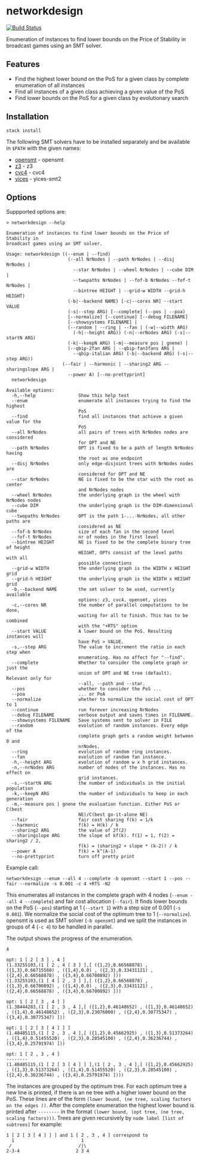 networkdesign
====
[![Build Status](https://app.travis-ci.com/44534/networkdesign.svg?token=x2S1pLSLXWsyktpey5Ua&branch=master)](https://travis-ci.org/44534/networkdesign)

Enumeration of instances to find lower bounds on the Price of Stability in broadcast games using an SMT solver.

Features
----

* Find the highest lower bound on the PoS for a given class by complete enumeration of all instances
* Find all instances of a given class achieving a given value of the PoS
* Find lower bounds on the PoS for a given class by evolutionary search


Installation
---

```
stack install
```

The following SMT solvers have to be installed separately and be available in `$PATH` with the given names:

* [opensmt](http://verify.inf.usi.ch/opensmt) - opensmt
* [z3](https://github.com/Z3Prover/z3) - z3
* [cvc4](https://cvc4.github.io/) - cvc4
* [yices](https://yices.csl.sri.com/) - yices-smt2


Options
----

Suppported options are:
```
> networkdesign --help

Enumeration of instances to find lower bounds on the Price of Stability in
broadcast games using an SMT solver.

Usage: networkdesign ((--enum | --find)
                       (--all NrNodes | --path NrNodes | --disj NrNodes |
                         --star NrNodes | --wheel NrNodes | --cube DIM |
                         --twopaths NrNodes | --fof-b NrNodes --fof-t NrNodes |
                         --bintree HEIGHT | --grid-w WIDTH --grid-h HEIGHT)
                       (-b|--backend NAME) [-c|--cores NR] --start VALUE
                       (-s|--step ARG) [--complete] (--pos | --poa)
                       [--normalize] [--continue] [--debug FILENAME]
                       [--showsystems FILENAME] |
                       (--random | --ring | --fan | (-w|--width ARG)
                         (-h|--height ARG)) (-n|--nrNodes ARG) (-s|--startN ARG)
                       (-k|--keepN ARG) (-m|--measure pos | gnene) |
                       (--qbip-2fan ARG | --qbip-fan3fans ARG |
                         --qbip-italian ARG) (-b|--backend ARG) (-s|--step ARG))
                     (--fair | --harmonic | --sharing2 ARG --sharingslope ARG |
                       --power A) [--no-prettyprint]
  networkdesign

Available options:
  -h,--help                Show this help text
  --enum                   enumerate all instances trying to find the highest
                           PoS
  --find                   find all instances that achieve a given value for the
                           PoS
  --all NrNodes            all pairs of trees with NrNodes nodes are considered
                           for OPT and NE
  --path NrNodes           OPT is fixed to be a path of length NrNodes having
                           the root as one endpoint
  --disj NrNodes           only edge-disjoint trees with NrNodes nodes are
                           considered for OPT and NE
  --star NrNodes           NE is fixed to be the star with the root as center
                           and NrNodes nodes
  --wheel NrNodes          the underlying graph is the wheel with NrNodes nodes
  --cube DIM               the underlying graph is the DIM-dimensional cube
  --twopaths NrNodes       OPT is the path 1-...-NrNodes, all other paths are
                           considered as NE
  --fof-b NrNodes          size of each fan in the second level
  --fof-t NrNodes          nr of nodes in the first level
  --bintree HEIGHT         NE is fixed to be the complete binary tree of height
                           HEIGHT, OPTs consist of the level paths with all
                           possible connections
  --grid-w WIDTH           the underlying graph is the WIDTH x HEIGHT grid
  --grid-h HEIGHT          the underlying graph is the WIDTH x HEIGHT grid
  -b,--backend NAME        the smt solver to be used, currently available
                           options: z3, cvc4, opensmt, yices
  -c,--cores NR            the number of parallel computations to be done,
                           waiting for all to finish. This has to be combined
                           with the "+RTS" option
  --start VALUE            A lower bound on the PoS. Resulting instances will
                           have PoS > VALUE.
  -s,--step ARG            The value to increment the ratio in each step when
                           enumerating. Has no affect for "--find".
  --complete               Whether to consider the complete graph or just the
                           union of OPT and NE tree (default). Relevant only for
                           --all, --path and --star.
  --pos                    whether to consider the PoS ...
  --poa                    ... or PoA
  --normalize              whether to normalize the social cost of OPT to 1
  --continue               run forever increasing NrNodes
  --debug FILENAME         verbose output and saves times in FILENAME.
  --showsystems FILENAME   Save systems sent to solver in FILE
  --random                 evolution of random instances. Every edge of the
                           complete graph gets a random weight between 0 and
                           nrNodes.
  --ring                   evolution of random ring instances.
  --fan                    evolution of random fan instance.
  -h,--height ARG          evolution of random w x h grid instances.
  -n,--nrNodes ARG         number of nodes of the instances. Has no effect on
                           grid instances.
  -s,--startN ARG          the number of individuals in the initial population
  -k,--keepN ARG           the number of individuals to keep in each generation
  -m,--measure pos | gnene the evaluation function. Either PoS or C(best
                           NE)/C(best go-it-alone NE)
  --fair                   fair cost sharing f(k) = 1/k
  --harmonic               f(k) = H(k) / k
  --sharing2 ARG           the value of 2f(2)
  --sharingslope ARG       the slope of kf(k). f(1) = 1, f(2) = sharing2 / 2,
                           f(k) = (sharing2 + slope * (k-2)) / k
  --power A                f(k) = k^(A-1)
  --no-prettyprint         turn off pretty print

```

Example call:
```
networkdesign --enum --all 4 --complete -b opensmt --start 1 --pos --fair --normalize -s 0.001 -c 4 +RTS -N2
```
This enumerates all instances in the complete graph with 4 nodes (`--enum --all 4 --complete`) and fair cost allocation (`--fair`).
It finds lower bounds on the PoS (`--pos`) starting at 1 (`--start 1`) with a step size of 0.001 (`-s 0.001`).
We normalize the social cost of the optimum tree to 1 (`--normalize`).
opensmt is used as SMT solver (`-b opensmt`) and we split the instances in groups of 4 (`-c 4`) to be handled in parallel.

The output shows the progress of the enumeration.
```
4

opt: 1 [ 2 [ 3 ] , 4 ]
(1.33255103,(1 [ 2 , 4 [ 3 ] ],[ ({1,2},0.66568878) , ({1,3},0.66715560) , ({1,4},0.0) , ({2,3},0.33431121) , ({2,4},0.66568878) , ({3,4},0.66700892) ]))
(1.33255103,(1 [ 4 [ 2 , 3 ] ],[ ({1,2},0.66568878) , ({1,3},0.66700892) , ({1,4},0.0) , ({2,3},0.33431121) , ({2,4},0.66568878) , ({3,4},0.66700892) ]))

opt: 1 [ 2 [ 3 , 4 ] ]
(1.38444283,(1 [ 2 , 3 , 4 ],[ ({1,2},0.46148652) , ({1,3},0.46148652) , ({1,4},0.46148652) , ({2,3},0.23076000) , ({2,4},0.30775347) , ({3,4},0.30775347) ]))

opt: 1 [ 2 [ 3 [ 4 ] ] ]
(1.48485115,(1 [ 2 , 3 , 4 ],[ ({1,2},0.45662925) , ({1,3},0.51373264) , ({1,4},0.51455520) , ({2,3},0.28545100) , ({2,4},0.36236744) , ({3,4},0.25791974) ]))

opt: 1 [ 2 , 3 , 4 ]
--------
(1.48485115,(1 [ 2 [ 3 [ 4 ] ] ],(1 [ 2 , 3 , 4 ],[ ({1,2},0.45662925) , ({1,3},0.51373264) , ({1,4},0.51455520) , ({2,3},0.28545100) , ({2,4},0.36236744) , ({3,4},0.25791974) ])))
```
The instances are grouped by the optimum tree.
For each optimum tree a new line is printed, if there is an ne tree with a higher lower bound on the PoS.
These lines are of the form
`(lower bound, (ne tree, scaling factors on the edges ))`.
After the complete enumeration the highest lower bound is printed after `--------` in the format `(lower bound, (opt tree, (ne tree, scaling factors)))`.
Trees are given recursively by `node label [list of subtrees]` for example:
```
1 [ 2 [ 3 [ 4 ] ] ] and 1 [ 2 , 3 , 4 ] correspond to
  1                         1
 /                         /|\
2-3-4                     2 3 4
```
